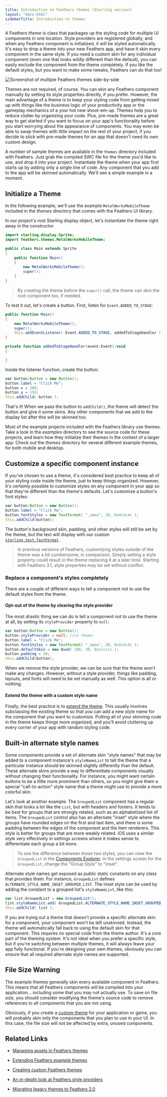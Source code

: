 ```yaml
---
title: Introduction to Feathers themes (Starling version)
layout: "docs.html"
sidebarTitle: Introduction to themes
---
```


A Feathers _theme_ is class that packages up the styling code for multiple UI components in one location. Style providers are registered globally, and when any Feathers component is initialized, it will be styled automatically. It's easy to drop a theme into your new Feathers app, and have it skin every component in the same style. If you need a custom skin for any individual component (even one that looks wildly different than the default), you can easily exclude the component from the theme completely. If you like the default styles, but you want to make some tweaks, Feathers can do that too!

<picture><img src="/learn/as3-starling/images/themes.jpg" srcset="/learn/as3-starling/images/themes@2x.png 2x" alt="Screenshot of multiple Feathers themes side-by-side" /></picture>

Themes are not required, of course. You can skin any Feathers component manually by setting its style properties directly, if you prefer. However, the main advantage of a theme is to keep your styling code from getting mixed up with things like the business logic of your productivity app or the gameplay mechanics of a your hot new shoot-em-up. Themes help you to reduce clutter by organizing your code. Plus, pre-made themes are a great way to get started if you want to focus on your app's functionality before you start worrying about the appearance of components. You may even be able to swap themes with little impact on the rest of your project, if you decide to stick with pre-made themes for an app that doesn't need its own custom design.

A number of sample themes are available in the `themes` directory included with Feathers. Just grab the compiled SWC file for the theme you'd like to use, and drop it into your project. Instantiate the theme when your app first starts up by adding only a single line of code. Any component that you add to the app will be skinned automatically. We'll see a simple example in a moment.

## Initialize a Theme

In the following example, we'll use the example `MetalWorksMobileTheme` included in the _themes_ directory that comes with the Feathers UI library.

In our project's root Starling display object, let's instantiate the theme right away in the constructor.

```actionscript
import starling.display.Sprite;
import feathers.themes.MetalWorksMobileTheme;

public class Main extends Sprite
{
	public function Main()
	{
		new MetalWorksMobileTheme();
		super();
	}
}
```

> By creating the theme before the `super()` call, the theme can skin the root component too, if needed.

To test it out, let's create a button. First, listen for `Event.ADDED_TO_STAGE`:

```actionscript
public function Main()
{
	new MetalWorksMobileTheme();
	super();
	this.addEventListener( Event.ADDED_TO_STAGE, addedToStageHandler );
}

private function addedToStageHandler(event:Event):void
{

}
```

Inside the listener function, create the button:

```actionscript
var button:Button = new Button();
button.label = "Click Me";
button.x = 200;
button.y = 150;
this.addChild( button );
```

That's it! When we pass the button to `addChild()`, the theme will detect the button and give it some skins. Any other components that we add to the display list after this will be skinned too.

Most of the example projects included with the Feathers library use themes. Take a look in the _examples_ directory to see the source code for these projects, and learn how they initialize their themes in the context of a larger app. Check out the _themes_ directory for several different example themes, for both mobile and desktop.

## Customize a specific component instance

If you've chosen to use a theme, it's considered best practice to keep all of your styling code inside the theme, just to keep things organized. However, it's certainly possible to customize styles on any component in your app so that they're different than the theme's defaults. Let's customize a button's font styles:

```actionscript
var button:Button = new Button();
button.label = "Click Me";
button.fontStyles = new TextFormat( "_sans", 20, 0x4c4c4c );
this.addChild(button);
```

The button's background skin, padding, and other styles will still be set by the theme, but the text will display with our custom [`starling.text.TextFormat`](http://doc.starling-framework.org/current/starling/text/TextFormat.html).

> In previous versions of Feathers, customizing styles outside of the theme was a bit cumbersome, in comparison. Simply setting a style property could result in the theme replacing it at a later time. Starting with Feathers 3.1, style properties may be set without conflict.

### Replace a component's styles completely

There are a couple of different ways to tell a component not to use the default styles from the theme.

#### Opt-out of the theme by clearing the style provider

The most drastic thing we can do is tell a component not to use the theme at all, by setting its `styleProvider` property to `null`:

```actionscript
var button:Button = new Button();
button.styleProvider = null; //no theme!
button.label = "Click Me";
button.fontStyles = new TextFormat( "_sans", 20, 0x4c4c4c );
button.defaultSkin = new Quad( 100, 30, 0xcccccc );
button.padding = 10;
this.addChild(button);
```

When we remove the style provider, we can be sure that the theme won't make any changes. However, without a style provider, things like padding, layouts, and fonts will need to be set manually as well. This option is all or nothing.

#### Extend the theme with a custom style name

Finally, the best practice is to [extend the theme](./extending-themes.md). This usually involves subclassing the existing theme so that you can add a new _style name_ for the component that you want to customize. Putting all of your skinning code in the theme keeps things more organized, and you'll avoid cluttering up every corner of your app with random styling code.

## Built-in alternate style names

Some components provide a set of alternate skin "style names" that may be added to a component instance's `styleNameList` to tell the theme that a particular instance should be skinned slightly differently than the default. These alternate skins provide a way to differentiate components visually without changing their functionality. For instance, you might want certain buttons to be a little more prominent than others, so you might give them a special "call-to-action" style name that a theme might use to provide a more colorful skin.

Let's look at another example. The `GroupedList` component has a regular skin that looks a lot like the `List`, but with headers and footers. It tends to be best for groups that are strongly related, such as an alphabetized list of items. The `GroupedList` control also has an alternate "inset" style where the groups have rounded edges on the first and last item, and there is some padding between the edges of the component and the item renderers. This style is better for groups that are more weakly related. iOS uses a similar style very effectively in settings screens where it makes sense to differentiate each group a bit more.

> To see the difference between these two styles, you can view the `GroupedList` in the [Components Explorer](https://feathersui.com/examples/components-explorer/). In the settings screen for the `GroupedList`, change the "Group Style" to "inset".

Alternate style names get exposed as public static constants on any class that provides them. For instance, `GroupedList` defines `ALTERNATE_STYLE_NAME_INSET_GROUPED_LIST`. The inset style can be used by adding the constant to a grouped list's `styleNameList`, like this:

```actionscript
var list:GroupedList = new GroupedList();
list.styleNameList.add( GroupedList.ALTERNATE_STYLE_NAME_INSET_GROUPED_LIST );
this.addChild( list );
```

If you are trying out a theme that doesn't provide a specific alternate skin for a component, your component won't be left unskinned. Instead, the theme will automatically fall back to using the default skin for that component. This requires no special code from the theme author. It's a core part of the theming system. It's not ideal when you prefer a specific style, but if you're switching between multiple themes, it will always leave your app fully functional. If you're designing your own themes, obviously you can ensure that all required alternate style names are supported.

## File Size Warning

The example themes generally skin every available component in Feathers. This means that all Feathers components will be compiled into your application... including some that you may not actually use. To save on file size, you should consider modifying the theme's source code to remove references to all components that you are not using.

Obviously, if you create a [custom theme](./custom-themes.md) for your application or game, you will probably skin only the components that you plan to use in your UI. In this case, the file size will not be affected by extra, unused components.

## Related Links

- [Managing assets in Feathers themes](./theme-assets.md)

- [Extending Feathers example themes](./extending-themes.md)

- [Creating custom Feathers themes](./custom-themes.md)

- [An in-depth look at Feathers style providers](./style-providers.md)

- [Migrating legacy themes to Feathers 2.0](./migrating-themes.md)
